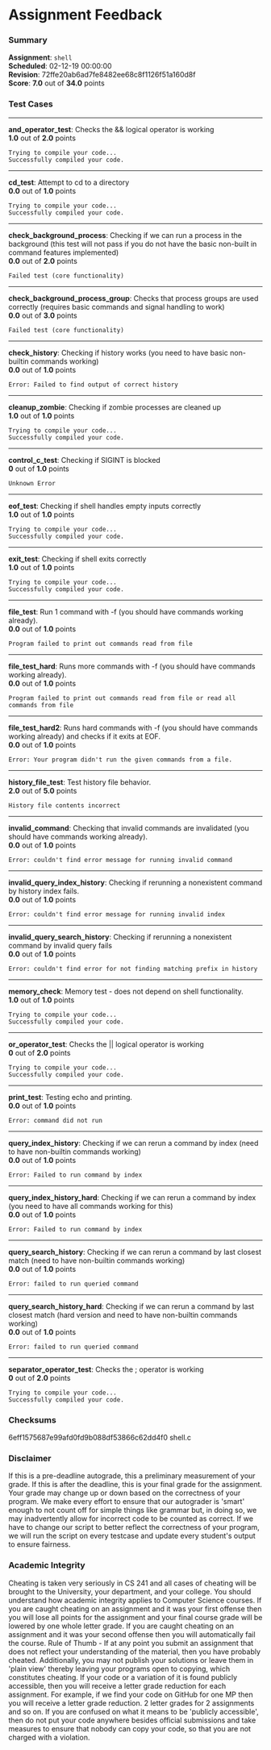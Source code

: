 # Assignment Feedback

### Summary

**Assignment**: `shell`  
**Scheduled**: 02-12-19 00:00:00  
**Revision**: 72ffe20ab6ad7fe8482ee68c8f1126f51a160d8f  
**Score**: **7.0** out of **34.0** points

### Test Cases
---

**and_operator_test**: Checks the && logical operator is working  
**1.0** out of **2.0** points
```
Trying to compile your code...
Successfully compiled your code.
```
---

**cd_test**: Attempt to cd to a directory  
**0.0** out of **1.0** points
```
Trying to compile your code...
Successfully compiled your code.
```
---

**check_background_process**: Checking if we can run a process in the background (this test will not pass if you do not have the basic non-built in command features implemented)  
**0.0** out of **2.0** points
```
Failed test (core functionality)
```
---

**check_background_process_group**: Checks that process groups are used correctly (requires basic commands and signal handling to work)  
**0.0** out of **3.0** points
```
Failed test (core functionality)
```
---

**check_history**: Checking if history works (you need to have basic non-builtin commands working)  
**0.0** out of **1.0** points
```
Error: Failed to find output of correct history
```
---

**cleanup_zombie**: Checking if zombie processes are cleaned up  
**1.0** out of **1.0** points
```
Trying to compile your code...
Successfully compiled your code.
```
---

**control_c_test**: Checking if SIGINT is blocked  
**0** out of **1.0** points
```
Unknown Error
```
---

**eof_test**: Checking if shell handles empty inputs correctly  
**1.0** out of **1.0** points
```
Trying to compile your code...
Successfully compiled your code.
```
---

**exit_test**: Checking if shell exits correctly  
**1.0** out of **1.0** points
```
Trying to compile your code...
Successfully compiled your code.
```
---

**file_test**: Run 1 command with -f (you should have commands working already).  
**0.0** out of **1.0** points
```
Program failed to print out commands read from file
```
---

**file_test_hard**: Runs more commands with -f (you should have commands working already).  
**0.0** out of **1.0** points
```
Program failed to print out commands read from file or read all commands from file
```
---

**file_test_hard2**: Runs hard commands with -f (you should have commands working already) and checks if it exits at EOF.  
**0.0** out of **1.0** points
```
Error: Your program didn't run the given commands from a file.
```
---

**history_file_test**: Test history file behavior.  
**2.0** out of **5.0** points
```
History file contents incorrect
```
---

**invalid_command**: Checking that invalid commands are invalidated (you should have commands working already).  
**0.0** out of **1.0** points
```
Error: couldn't find error message for running invalid command
```
---

**invalid_query_index_history**: Checking if rerunning a nonexistent command by history index fails.  
**0.0** out of **1.0** points
```
Error: couldn't find error message for running invalid index
```
---

**invalid_query_search_history**: Checking if rerunning a nonexistent command by invalid query fails  
**0.0** out of **1.0** points
```
Error: couldn't find error for not finding matching prefix in history
```
---

**memory_check**: Memory test - does not depend on shell functionality.  
**1.0** out of **1.0** points
```
Trying to compile your code...
Successfully compiled your code.
```
---

**or_operator_test**: Checks the || logical operator is working  
**0** out of **2.0** points
```
Trying to compile your code...
Successfully compiled your code.
```
---

**print_test**: Testing echo and printing.  
**0.0** out of **1.0** points
```
Error: command did not run
```
---

**query_index_history**: Checking if we can rerun a command by index (need to have non-builtin commands working)  
**0.0** out of **1.0** points
```
Error: Failed to run command by index
```
---

**query_index_history_hard**: Checking if we can rerun a command by index (you need to have all commands working for this)  
**0.0** out of **1.0** points
```
Error: Failed to run command by index
```
---

**query_search_history**: Checking if we can rerun a command by last closest match (need to have non-builtin commands working)  
**0.0** out of **1.0** points
```
Error: failed to run queried command
```
---

**query_search_history_hard**: Checking if we can rerun a command by last closest match (hard version and need to have non-builtin commands working)  
**0.0** out of **1.0** points
```
Error: failed to run queried command
```
---

**separator_operator_test**: Checks the ; operator is working  
**0** out of **2.0** points
```
Trying to compile your code...
Successfully compiled your code.
```
### Checksums

6eff1575687e99afd0fd9b088df53866c62dd4f0 shell.c


### Disclaimer
If this is a pre-deadline autograde, this a preliminary measurement of your grade.
If this is after the deadline, this is your final grade for the assignment.
Your grade may change up or down based on the correctness of your program.
We make every effort to ensure that our autograder is 'smart' enough to not count off
for simple things like grammar but, in doing so, we may inadvertently allow for
incorrect code to be counted as correct.
If we have to change our script to better reflect the correctness of your program,
we will run the script on every testcase and update every student's output to ensure fairness.



### Academic Integrity
Cheating is taken very seriously in CS 241 and all cases of cheating will be brought to the University, your department, and your college.
You should understand how academic integrity applies to Computer Science courses.
If you are caught cheating on an assignment and it was your first offense then you will lose all points for the assignment and your final course
grade will be lowered by one whole letter grade. If you are caught cheating on an assignment and it was your second offense then you will automatically fail the course.
Rule of Thumb - If at any point you submit an assignment that does not reflect your understanding of the material, then you have probably cheated.
Additionally, you may not publish your solutions or leave them in 'plain view' thereby leaving your programs open to copying, which constitutes cheating.
If your code or a variation of it is found publicly accessible, then you will receive a letter grade reduction for each assignment.
For example, if we find your code on GitHub for one MP then you will receive a letter grade reduction. 2 letter grades for 2 assignments and so on.
If you are confused on what it means to be 'publicly accessible', then do not put your code anywhere besides official submissions and take measures
to ensure that nobody can copy your code, so that you are not charged with a violation.


